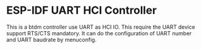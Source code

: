 ESP-IDF UART HCI Controller
===========================

This is a btdm controller use UART as HCI IO. This require the UART device support RTS/CTS mandatory.
It can do the configuration of UART number and UART baudrate by menuconfig.


